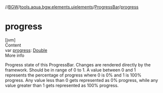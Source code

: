 //[BGW](../../../index.md)/[tools.aqua.bgw.elements.uielements](../index.md)/[ProgressBar](index.md)/[progress](progress.md)



# progress  
[jvm]  
Content  
var [progress](progress.md): [Double](https://kotlinlang.org/api/latest/jvm/stdlib/kotlin/-double/index.html)  
More info  


Progress state of this ProgressBar. Changes are rendered directly by the framework. Should be in range of 0 to 1. A value between 0 and 1 represents the percentage of progress where 0 is 0% and 1 is 100% progress. Any value less than 0 gets represented as 0% progress, while any value greater than 1 gets represented as 100% progress.

  




